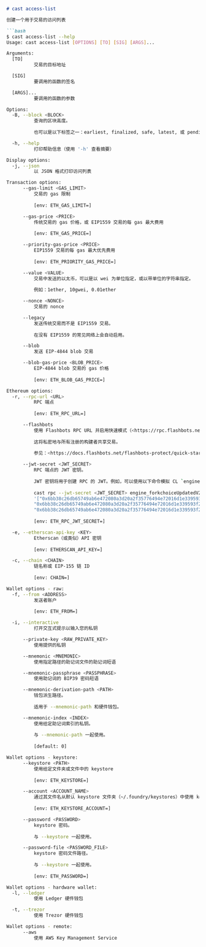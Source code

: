```markdown
# cast access-list

创建一个用于交易的访问列表

```bash
$ cast access-list --help
Usage: cast access-list [OPTIONS] [TO] [SIG] [ARGS]...

Arguments:
  [TO]
          交易的目标地址

  [SIG]
          要调用的函数的签名

  [ARGS]...
          要调用的函数的参数

Options:
  -B, --block <BLOCK>
          查询的区块高度。
          
          也可以是以下标签之一：earliest, finalized, safe, latest, 或 pending。

  -h, --help
          打印帮助信息（使用 '-h' 查看摘要）

Display options:
  -j, --json
          以 JSON 格式打印访问列表

Transaction options:
      --gas-limit <GAS_LIMIT>
          交易的 gas 限制
          
          [env: ETH_GAS_LIMIT=]

      --gas-price <PRICE>
          传统交易的 gas 价格，或 EIP1559 交易的每 gas 最大费用
          
          [env: ETH_GAS_PRICE=]

      --priority-gas-price <PRICE>
          EIP1559 交易的每 gas 最大优先费用
          
          [env: ETH_PRIORITY_GAS_PRICE=]

      --value <VALUE>
          交易中发送的以太币，可以是以 wei 为单位指定，或以带单位的字符串指定。
          
          例如：1ether, 10gwei, 0.01ether

      --nonce <NONCE>
          交易的 nonce

      --legacy
          发送传统交易而不是 EIP1559 交易。
          
          在没有 EIP1559 的常见网络上会自动启用。

      --blob
          发送 EIP-4844 blob 交易

      --blob-gas-price <BLOB_PRICE>
          EIP-4844 blob 交易的 gas 价格
          
          [env: ETH_BLOB_GAS_PRICE=]

Ethereum options:
  -r, --rpc-url <URL>
          RPC 端点
          
          [env: ETH_RPC_URL=]

      --flashbots
          使用 Flashbots RPC URL 并启用快速模式（<https://rpc.flashbots.net/fast>）。
          
          这将私密地与所有注册的构建者共享交易。
          
          参见：<https://docs.flashbots.net/flashbots-protect/quick-start#faster-transactions>

      --jwt-secret <JWT_SECRET>
          RPC 端点的 JWT 密钥。
          
          JWT 密钥将用于创建 RPC 的 JWT。例如，可以使用以下命令模拟 CL `engine_forkchoiceUpdated` 调用：
          
          cast rpc --jwt-secret <JWT_SECRET> engine_forkchoiceUpdatedV2
          '["0x6bb38c26db65749ab6e472080a3d20a2f35776494e72016d1e339593f21c59bc",
          "0x6bb38c26db65749ab6e472080a3d20a2f35776494e72016d1e339593f21c59bc",
          "0x6bb38c26db65749ab6e472080a3d20a2f35776494e72016d1e339593f21c59bc"]'
          
          [env: ETH_RPC_JWT_SECRET=]

  -e, --etherscan-api-key <KEY>
          Etherscan（或类似）API 密钥
          
          [env: ETHERSCAN_API_KEY=]

  -c, --chain <CHAIN>
          链名称或 EIP-155 链 ID
          
          [env: CHAIN=]

Wallet options - raw:
  -f, --from <ADDRESS>
          发送者账户
          
          [env: ETH_FROM=]

  -i, --interactive
          打开交互式提示以输入您的私钥

      --private-key <RAW_PRIVATE_KEY>
          使用提供的私钥

      --mnemonic <MNEMONIC>
          使用指定路径的助记词文件的助记词短语

      --mnemonic-passphrase <PASSPHRASE>
          使用助记词的 BIP39 密码短语

      --mnemonic-derivation-path <PATH>
          钱包派生路径。
          
          适用于 --mnemonic-path 和硬件钱包。

      --mnemonic-index <INDEX>
          使用给定助记词索引的私钥。
          
          与 --mnemonic-path 一起使用。
          
          [default: 0]

Wallet options - keystore:
      --keystore <PATH>
          使用给定文件夹或文件中的 keystore
          
          [env: ETH_KEYSTORE=]

      --account <ACCOUNT_NAME>
          通过其文件名从默认 keystore 文件夹（~/.foundry/keystores）中使用 keystore
          
          [env: ETH_KEYSTORE_ACCOUNT=]

      --password <PASSWORD>
          keystore 密码。
          
          与 --keystore 一起使用。

      --password-file <PASSWORD_FILE>
          keystore 密码文件路径。
          
          与 --keystore 一起使用。
          
          [env: ETH_PASSWORD=]

Wallet options - hardware wallet:
  -l, --ledger
          使用 Ledger 硬件钱包

  -t, --trezor
          使用 Trezor 硬件钱包

Wallet options - remote:
      --aws
          使用 AWS Key Management Service
```